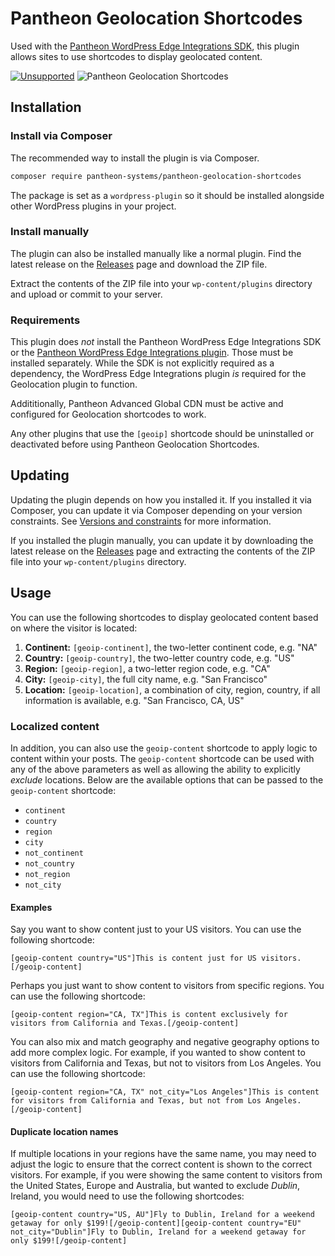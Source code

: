 # Pantheon Geolocation Shortcodes

Used with the [Pantheon WordPress Edge Integrations SDK](https://github.com/pantheon-systems/edge-integrations-wordpress-sdk), this plugin allows sites to use shortcodes to display geolocated content.

[![Unsupported](https://img.shields.io/badge/pantheon-unsupported-yellow?logo=pantheon&color=FFDC28)](https://pantheon.io/docs/oss-support-levels#unsupported) ![Pantheon Geolocation Shortcodes](https://github.com/pantheon-systems/pantheon-geolocation-shortcodes/actions/workflows/main.yml/badge.svg)
## Installation

### Install via Composer
The recommended way to install the plugin is via Composer.

```bash
composer require pantheon-systems/pantheon-geolocation-shortcodes
```

The package is set as a `wordpress-plugin` so it should be installed alongside other WordPress plugins in your project.
### Install manually
The plugin can also be installed manually like a normal plugin. Find the latest release on the [Releases](https://github.com/pantheon-systems/pantheon-geolocation-shortcodes/releases) page and download the ZIP file.

Extract the contents of the ZIP file into your `wp-content/plugins` directory and upload or commit to your server.
### Requirements
This plugin does _not_ install the Pantheon WordPress Edge Integrations SDK or the [Pantheon WordPress Edge Integrations plugin](https://github.com/pantheon-systems/pantheon-wordpress-edge-integrations). Those must be installed separately. While the SDK is not explicitly required as a dependency, the WordPress Edge Integrations plugin _is_ required for the Geolocation plugin to function.

Addititionally, Pantheon Advanced Global CDN must be active and configured for Geolocation shortcodes to work.

Any other plugins that use the `[geoip]` shortcode should be uninstalled or deactivated before using Pantheon Geolocation Shortcodes.

## Updating
Updating the plugin depends on how you installed it. If you installed it via Composer, you can update it via Composer depending on your version constraints. See [Versions and constraints](https://getcomposer.org/doc/articles/versions.md) for more information.

If you installed the plugin manually, you can update it by downloading the latest release on the [Releases](https://github.com/pantheon-systems/pantheon-geolocation-shortcodes/releases) page and extracting the contents of the ZIP file into your `wp-content/plugins` directory.

## Usage

You can use the following shortcodes to display geolocated content based on where the visitor is located:

1. **Continent:** `[geoip-continent]`, the two-letter continent code, e.g. "NA"
2. **Country:** `[geoip-country]`, the two-letter country code, e.g. "US"
3. **Region:** `[geoip-region]`, a two-letter region code, e.g. "CA"
4. **City:** `[geoip-city]`, the full city name, e.g. "San Francisco"
5. **Location:** `[geoip-location]`, a combination of city, region, country, if all information is available, e.g. "San Francisco, CA, US"

### Localized content
In addition, you can also use the `geoip-content` shortcode to apply logic to content within your posts. The `geoip-content` shortcode can be used with any of the above parameters as well as allowing the ability to explicitly _exclude_ locations. Below are the available options that can be passed to the `geoip-content` shortcode:

* `continent`
* `country`
* `region`
* `city`
* `not_continent`
* `not_country`
* `not_region`
* `not_city`

#### Examples
Say you want to show content just to your US visitors. You can use the following shortcode:

```
[geoip-content country="US"]This is content just for US visitors.[/geoip-content]
```

Perhaps you just want to show content to visitors from specific regions. You can use the following shortcode:

```
[geoip-content region="CA, TX"]This is content exclusively for visitors from California and Texas.[/geoip-content]
```

You can also mix and match geography and negative geography options to add more complex logic. For example, if you wanted to show content to visitors from California and Texas, but not to visitors from Los Angeles. You can use the following shortcode:

```
[geoip-content region="CA, TX" not_city="Los Angeles"]This is content for visitors from California and Texas, but not from Los Angeles.[/geoip-content]
```

#### Duplicate location names
If multiple locations in your regions have the same name, you may need to adjust the logic to ensure that the correct content is shown to the correct visitors. For example, if you were showing the same content to visitors from the United States, Europe and Australia, but wanted to exclude _Dublin_, Ireland, you would need to use the following shortcodes:
```
[geoip-content country="US, AU"]Fly to Dublin, Ireland for a weekend getaway for only $199![/geoip-content][geoip-content country="EU" not_city="Dublin"]Fly to Dublin, Ireland for a weekend getaway for only $199![/geoip-content]
```